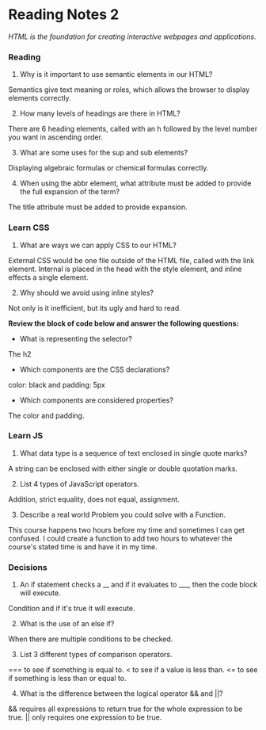 # Reading Notes 2

*HTML is the foundation for creating interactive webpages and applications.*

### Reading

1. Why is it important to use semantic elements in our HTML?

Semantics give text meaning or roles, which allows the browser to display elements correctly.

2. How many levels of headings are there in HTML?

There are 6 heading elements, called with an h followed by the level number you want in ascending order.

3. What are some uses for the sup and sub elements?

Displaying algebraic formulas or chemical formulas correctly.

4. When using the abbr element, what attribute must be added to provide the full expansion of the term?

The title attribute must be added to provide expansion.

### Learn CSS

1. What are ways we can apply CSS to our HTML?

External CSS would be one file outside of the HTML file, called with the link element. Internal is placed in the head with the style element, and inline effects a single element.

2. Why should we avoid using inline styles?

Not only is it inefficient, but its ugly and hard to read.

**Review the block of code below and answer the following questions:**

- What is representing the selector?

The h2

- Which components are the CSS declarations?

color: black and padding: 5px

- Which components are considered properties?

The color and padding.

### Learn JS

1. What data type is a sequence of text enclosed in single quote marks?

A string can be enclosed with either single or double quotation marks.

2. List 4 types of JavaScript operators.

Addition, strict equality, does not equal, assignment.

3. Describe a real world Problem you could solve with a Function.

This course happens two hours before my time and sometimes I can get confused. I could create a function to add two hours to whatever the course's stated time is and have it in my time.

### Decisions

1. An if statement checks a __ and if it evaluates to ___, then the code block will execute.

Condition and if it's true it will execute.

2. What is the use of an else if?

When there are multiple conditions to be checked.

3. List 3 different types of comparison operators.

=== to see if something is equal to. < to see if a value is less than. <= to see if something is less than or equal to.

4. What is the difference between the logical operator && and ||?

&& requires all expressions to return true for the whole expression to be true. || only requires one expression to be true.